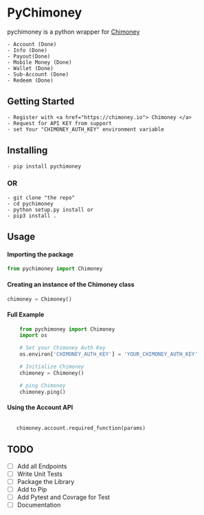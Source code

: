 # PyChimoney

pychimoney is a python wrapper for <a href="https://chimoney.io"> Chimoney </a>

    - Account (Done)
    - Info (Done)
    - Payout(Done)
    - Mobile Money (Done)
    - Wallet (Done)
    - Sub-Account (Done)
    - Redeem (Done)

## Getting Started
    - Register with <a href="https://chimoney.io"> Chimoney </a>
    - Request for API KEY from support
    - set Your "CHIMONEY_AUTH_KEY" environment variable

## Installing 
    - pip install pychimoney
### OR
    - git clone "the repo"
    - cd pychimoney
    - python setup.py install or
    - pip3 install .

## Usage
#### Importing the package
```python
from pychimoney import Chimoney
```
#### Creating an instance of the Chimoney class
```python
chimoney = Chimoney()
```

#### Full Example
```python
    from pychimoney import Chimoney
    import os

    # Set your Chimoney Auth Key
    os.environ['CHIMONEY_AUTH_KEY'] = 'YOUR_CHIMONEY_AUTH_KEY'

    # Initialize Chimoney
    chimoney = Chimoney()

    # ping Chimoney
    chimoney.ping()
```
 #### Using the Account API
 ```python

    chimoney.account.required_function(params)
```

## TODO

- [ ] Add all Endpoints
- [ ] Write Unit Tests
- [ ] Package the Library
- [ ] Add to Pip
- [ ] Add Pytest and Covrage for Test
- [ ] Documentation
